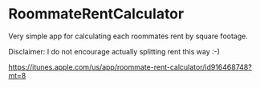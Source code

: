 RoommateRentCalculator
======================

Very simple app for calculating each roommates rent by square footage.



Disclaimer: I do not encourage actually splitting rent this way :-)


https://itunes.apple.com/us/app/roommate-rent-calculator/id916468748?mt=8
